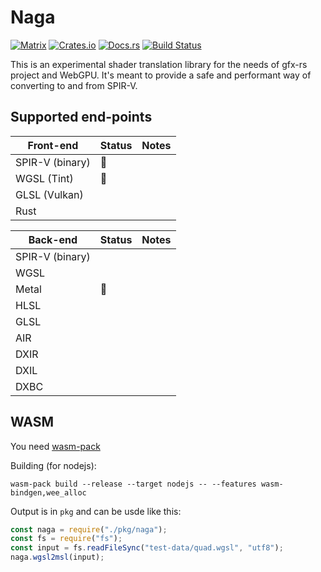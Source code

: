 # Naga

[![Matrix](https://img.shields.io/badge/Matrix-%23naga%3Amatrix.org-blueviolet.svg)](https://matrix.to/#/#naga:matrix.org)
[![Crates.io](https://img.shields.io/crates/v/naga.svg?label=naga)](https://crates.io/crates/naga)
[![Docs.rs](https://docs.rs/naga/badge.svg)](https://docs.rs/naga)
[![Build Status](https://travis-ci.org/gfx-rs/naga.svg?branch=master)](https://travis-ci.org/gfx-rs/naga)

This is an experimental shader translation library for the needs of gfx-rs project and WebGPU. It's meant to provide a safe and performant way of converting to and from SPIR-V.

## Supported end-points

| Front-end       | Status         | Notes |
| --------------- | -------------- | ----- |
| SPIR-V (binary) | :construction: |       |
| WGSL (Tint)     | :construction: |       |
| GLSL (Vulkan)   |                |       |
| Rust            |                |       |

| Back-end        | Status         | Notes |
| --------------- | -------------- | ----- |
| SPIR-V (binary) |                |       |
| WGSL            |                |       |
| Metal           | :construction: |       |
| HLSL            |                |       |
| GLSL            |                |       |
| AIR             |                |       |
| DXIR            |                |       |
| DXIL            |                |       |
| DXBC            |                |       |

## WASM

You need [wasm-pack](https://rustwasm.github.io/wasm-pack/)

Building (for nodejs):

```
wasm-pack build --release --target nodejs -- --features wasm-bindgen,wee_alloc
```

Output is in `pkg` and can be usde like this:

```js
const naga = require("./pkg/naga");
const fs = require("fs");
const input = fs.readFileSync("test-data/quad.wgsl", "utf8");
naga.wgsl2msl(input);
```
